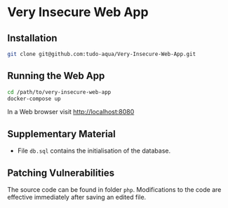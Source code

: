 # Very Insecure Web App

## Installation

```sh
git clone git@github.com:tudo-aqua/Very-Insecure-Web-App.git
```

## Running the Web App

```sh
cd /path/to/very-insecure-web-app
docker-compose up
```

In a Web browser visit [http://localhost:8080](http://localhost:8080)

## Supplementary Material

- File `db.sql` contains the initialisation of the database.

## Patching Vulnerabilities

The source code can be found in folder `php`. Modifications to the code are effective immediately after saving an edited file.